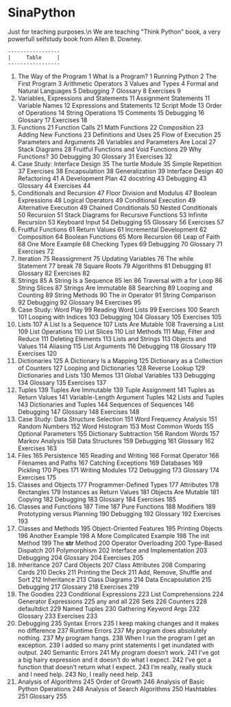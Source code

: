 # SinaPython
Just for teaching purposes.\n
We are teaching "Think Python" book, a very powerfull selfstudy book from Allen B. Downey.

    -----------------
    |     Table     |
    -----------------
1. The Way of the Program 1
        What Is a Program? 1
        Running Python 2
        The First Program 3
        Arithmetic Operators 3
        Values and Types 4
        Formal and Natural Languages 5
        Debugging 7
        Glossary 8
        Exercises 9
2. Variables, Expressions and Statements 11
        Assignment Statements 11
        Variable Names 12
        Expressions and Statements 12
        Script Mode 13
        Order of Operations 14
        String Operations 15
        Comments 15
        Debugging 16
        Glossary 17
        Exercises 18
3. Functions 21
        Function Calls 21
        Math Functions 22
        Composition 23
        Adding New Functions 23
        Definitions and Uses 25
        Flow of Execution 25
        Parameters and Arguments 26
        Variables and Parameters Are Local 27
        Stack Diagrams 28
        Fruitful Functions and Void Functions 29
        Why Functions? 30
        Debugging 30
        Glossary 31
        Exercises 32
4. Case Study: Interface Design 35
        The turtle Module 35
        Simple Repetition 37
        Exercises 38
        Encapsulation 38
        Generalization 39
        Interface Design 40
        Refactoring 41
        A Development Plan 42
        docstring 43
        Debugging 43
        Glossary 44
        Exercises 44
5. Conditionals and Recursion 47
        Floor Division and Modulus 47
        Boolean Expressions 48
        Logical Operators 49
        Conditional Execution 49
        Alternative Execution 49
        Chained Conditionals 50
        Nested Conditionals 50
        Recursion 51
        Stack Diagrams for Recursive Functions 53
        Infinite Recursion 53
        Keyboard Input 54
        Debugging 55
        Glossary 56
        Exercises 57
6. Fruitful Functions 61
        Return Values 61
        Incremental Development 62
        Composition 64
        Boolean Functions 65
        More Recursion 66
        Leap of Faith 68
        One More Example 68
        Checking Types 69
        Debugging 70
        Glossary 71
        Exercises 72
7. Iteration 75
        Reassignment 75
        Updating Variables 76
        The while Statement 77
        break 78
        Square Roots 79
        Algorithms 81
        Debugging 81
        Glossary 82
        Exercises 82
8. Strings 85
        A String Is a Sequence 85
        len 86
        Traversal with a for Loop 86
        String Slices 87
        Strings Are Immutable 88
        Searching 89
        Looping and Counting 89
        String Methods 90
        The in Operator 91
        String Comparison 92
        Debugging 92
        Glossary 94
        Exercises 95
9. Case Study: Word Play 99
        Reading Word Lists 99
        Exercises 100
        Search 101
        Looping with Indices 103
        Debugging 104
        Glossary 105
        Exercises 105
10. Lists 107
        A List Is a Sequence 107
        Lists Are Mutable 108
        Traversing a List 109
        List Operations 110
        List Slices 110
        List Methods 111
        Map, Filter and Reduce 111
        Deleting Elements 113
        Lists and Strings 113
        Objects and Values 114
        Aliasing 115
        List Arguments 116
        Debugging 118
        Glossary 119
        Exercises 120
11. Dictionaries 125
        A Dictionary Is a Mapping 125
        Dictionary as a Collection of Counters 127
        Looping and Dictionaries 128
        Reverse Lookup 129
        Dictionaries and Lists 130
        Memos 131
        Global Variables 133
        Debugging 134
        Glossary 135
        Exercises 137
12. Tuples 139
        Tuples Are Immutable 139
        Tuple Assignment 141
        Tuples as Return Values 141
        Variable-Length Argument Tuples 142
        Lists and Tuples 143
        Dictionaries and Tuples 144
        Sequences of Sequences 146
        Debugging 147
        Glossary 148
        Exercises 148
13. Case Study: Data Structure Selection 151
        Word Frequency Analysis 151
        Random Numbers 152
        Word Histogram 153
        Most Common Words 155
        Optional Parameters 155
        Dictionary Subtraction 156
        Random Words 157
        Markov Analysis 158
        Data Structures 159
        Debugging 161
        Glossary 162
        Exercises 163
14. Files 165
        Persistence 165
        Reading and Writing 166
        Format Operator 166
        Filenames and Paths 167
        Catching Exceptions 169
        Databases 169
        Pickling 170
        Pipes 171
        Writing Modules 172
        Debugging 173
        Glossary 174
        Exercises 175
15. Classes and Objects 177
        Programmer-Defined Types 177
        Attributes 178
        Rectangles 179
        Instances as Return Values 181
        Objects Are Mutable 181
        Copying 182
        Debugging 183
        Glossary 184
        Exercises 185
16. Classes and Functions 187
        Time 187
        Pure Functions 188
        Modifiers 189
        Prototyping versus Planning 190
        Debugging 192
        Glossary 192
        Exercises 193
17. Classes and Methods 195
        Object-Oriented Features 195
        Printing Objects 196
        Another Example 198
        A More Complicated Example 198
        The init Method 199
        The __str__ Method 200
        Operator Overloading 200
        Type-Based Dispatch 201
        Polymorphism 202
        Interface and Implementation 203
        Debugging 204
        Glossary 204
        Exercises 205
18. Inheritance 207
        Card Objects 207
        Class Attributes 208
        Comparing Cards 210
        Decks 211
        Printing the Deck 211
        Add, Remove, Shuffle and Sort 212
        Inheritance 213
        Class Diagrams 214
        Data Encapsulation 215
        Debugging 217
        Glossary 218
        Exercises 219
19. The Goodies 223
        Conditional Expressions 223
        List Comprehensions 224
        Generator Expressions 225
        any and all 226
        Sets 226
        Counters 228
        defaultdict 229
        Named Tuples 230
        Gathering Keyword Args 232
        Glossary 233
        Exercises 233
20. Debugging 235
        Syntax Errors 235
        I keep making changes and it makes no difference 237
        Runtime Errors 237
        My program does absolutely nothing. 237
        My program hangs. 238
        When I run the program I get an exception. 239
        I added so many print statements I get inundated with output. 240
        Semantic Errors 241
        My program doesn’t work. 241
        I’ve got a big hairy expression and it doesn’t do what I expect. 242
        I’ve got a function that doesn’t return what I expect. 243
        I’m really, really stuck and I need help. 243
        No, I really need help. 243
21. Analysis of Algorithms 245
        Order of Growth 246
        Analysis of Basic Python Operations 248
        Analysis of Search Algorithms 250
        Hashtables 251
        Glossary 255
